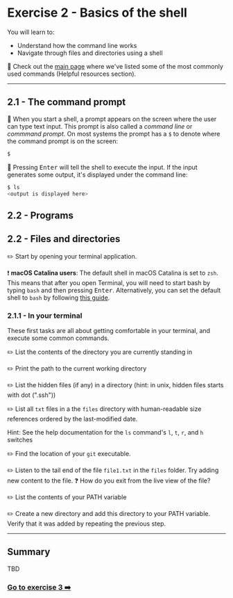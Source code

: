 # Exercise 2 - Basics of the shell

You will learn to:

- Understand how the command line works
- Navigate through files and directories using a shell

:book: Check out the [main page](../README.md) where we've listed some of the most commonly used commands (Helpful resources section).

---

## 2.1 - The command prompt

:book: When you start a shell, a prompt appears on the screen where the user can type text input. This prompt is also called a _command line_ or _commmand prompt_. On most systems the prompt has a `$` to denote where the command prompt is on the screen:

```bash
$
```

:book: Pressing <kbd>Enter</kbd> will tell the shell to execute the input. If the input generates some output, it's displayed under the command line:

```bash
$ ls
<output is displayed here>
```

## 2.2 - Programs



## 2.2 - Files and directories

:pencil2: Start by opening your terminal application.

:exclamation: __macOS Catalina users__: The default shell in macOS Catalina is set to `zsh`. This means that after you open Terminal, you will need to start bash by typing `bash` and then pressing <kbd>Enter</kbd>. Alternatively, you can set the default shell to `bash` by following [this guide](https://www.howtogeek.com/444596/how-to-change-the-default-shell-to-bash-in-macos-catalina/).

### 2.1.1 - In your terminal

These first tasks are all about getting comfortable in your terminal, and execute some common commands.

:pencil2: List the contents of the directory you are currently standing in

:pencil2: Print the path to the current working directory

:pencil2: List the hidden files (if any) in a directory (hint: in unix, hidden files starts with dot (".ssh"))

:pencil2: List all `txt` files in a the `files` directory with human-readable size references ordered
  by the last-modified date.

Hint: See the help documentation for the `ls` command's `l`, `t`, `r`, and `h` switches

:pencil2: Find the location of your `git` executable.

:pencil2: Listen to the tail end of the file `file1.txt` in the `files` folder. Try adding new content to the file.
:question: How do you exit from the live view of the file?

:pencil2: List the contents of your PATH variable

:pencil2: Create a new directory and add this directory to your PATH variable. Verify that it was added by repeating the previous step.

---

## Summary

TBD

### [Go to exercise 3 :arrow_right:](./exercise-3.md)
